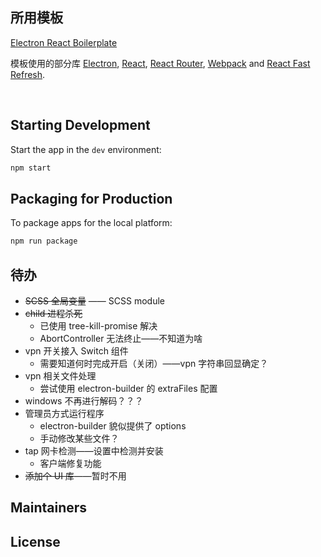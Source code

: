 ## 所用模板

[Electron React Boilerplate](https://github.com/electron-react-boilerplate/electron-react-boilerplate)

<p>
  模板使用的部分库 <a href="https://electron.atom.io/">Electron</a>, <a href="https://facebook.github.io/react/">React</a>, <a href="https://github.com/reactjs/react-router">React Router</a>, <a href="https://webpack.js.org/">Webpack</a> and <a href="https://www.npmjs.com/package/react-refresh">React Fast Refresh</a>.
</p>

<br>

## Starting Development

Start the app in the `dev` environment:

```bash
npm start
```

## Packaging for Production

To package apps for the local platform:

```bash
npm run package
```

## 待办

- ~~SCSS 全局变量~~ —— SCSS module
- ~~child 进程杀死~~
  - 已使用 tree-kill-promise 解决
  - AbortController 无法终止——不知道为啥
- vpn 开关接入 Switch 组件
  - 需要知道何时完成开启（关闭）——vpn 字符串回显确定？
- vpn 相关文件处理
  - 尝试使用 electron-builder 的 extraFiles 配置
- windows 不再进行解码？？？
- 管理员方式运行程序
  - electron-builder 貌似提供了 options
  - 手动修改某些文件？
- tap 网卡检测——设置中检测并安装
  - 客户端修复功能
- ~~添加个 UI 库~~——暂时不用

## Maintainers

## License
